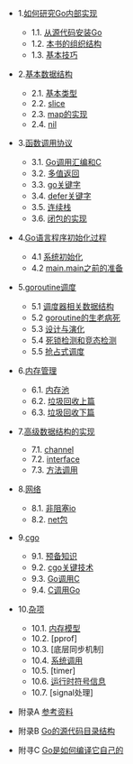 * 1.[如何研究Go内部实现](01.0.md)
   - 1.1. [从源代码安装Go](01.1.md)
   - 1.2. [本书的组织结构](01.2.md)
   - 1.3. [基本技巧](01.3.md)
* 2.[基本数据结构](02.0.md)
   - 2.1. [基本类型](02.1.md)
   - 2.2. [slice](02.2.md)
   - 2.3. [map的实现](02.3.md)
   - 2.4. [nil](02.4.md)
* 3.[函数调用协议](03.0.md)
   - 3.1. [Go调用汇编和C](03.1.md)
   - 3.2. [多值返回](03.2.md)
   - 3.3. [go关键字](03.3.md)
   - 3.4. [defer关键字](03.4.md)
   - 3.5. [连续栈](03.5.md)
   - 3.6. [闭包的实现](03.6.md)
* 4.[Go语言程序初始化过程](04.0.md)
   - 4.1 [系统初始化](04.1.md)
   - 4.2 [main.main之前的准备](04.2.md)
* 5.[goroutine调度](05.0.md)
   - 5.1 [调度器相关数据结构](05.1.md)
   - 5.2 [goroutine的生老病死](05.2.md)
   - 5.3 [设计与演化](05.3.md)
   - 5.4 [死锁检测和竞态检测](05.4.md)
   - 5.5 [抢占式调度](05.5.md)
* 6.[内存管理](06.0.md)
   - 6.1. [内存池](06.1.md)
   - 6.2. [垃圾回收上篇](06.2.md)
   - 6.3. [垃圾回收下篇](06.3.md)
* 7.[高级数据结构的实现](07.0.md)
   - 7.1. [channel](07.1.md)
   - 7.2. [interface](07.2.md)
   - 7.3. [方法调用](07.3.md)
* 8.[网络](08.0.md)
   - 8.1. [非阻塞io](08.1.md)
   - 8.2. [net包](08.2.md)
* 9.[cgo](09.0.md)
   - 9.1. [预备知识](09.1.md)
   - 9.2. [cgo关键技术](09.2.md)
   - 9.3. [Go调用C](09.3.md)
   - 9.4. [C调用Go](09.4.md)
* 10.[杂项](10.0.md)
   - 10.1. [内存模型](10.1.md)
   - 10.2. [pprof]
   - 10.3. [底层同步机制]
   - 10.4. [系统调用](10.4.md)
   - 10.5. [timer]
   - 10.6. [运行时符号信息](10.7.md)
   - 10.7. [signal处理]

* 附录A [参考资料](ref.md)
* 附录B [Go的源代码目录结构](ref2.md)
* 附寻C [Go是如何编译它自己的](ref3.md)
